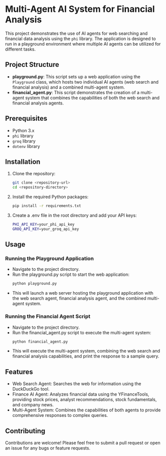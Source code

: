 # Multi-Agent AI System for Financial Analysis
This project demonstrates the use of AI agents for web searching and financial data analysis using the `phi` library. The application is designed to run in a playground environment where multiple AI agents can be utilized for different tasks.

## Project Structure
- **playground.py**: This script sets up a web application using the `Playground` class, which hosts two individual AI agents (web search and financial analysis) and a combined multi-agent system.
- **financial_agent.py**: This script demonstrates the creation of a multi-agent system that combines the capabilities of both the web search and financial analysis agents.

## Prerequisites
- Python 3.x
- `phi` library
- `groq` library
- `dotenv` library

## Installation
1. Clone the repository:
   ```bash
   git clone <repository-url>
   cd <repository-directory>
2. Install the required Python packages:
   ```bash
   pip install -r requirements.txt
4. Create a .env file in the root directory and add your API keys:
   ```bash
   PHI_API_KEY=your_phi_api_key
   GROQ_API_KEY=your_groq_api_key

## Usage
### Running the Playground Application
- Navigate to the project directory.
- Run the playground.py script to start the web application:
  ```bash
  python playground.py
- This will launch a web server hosting the playground application with the web search agent, financial analysis agent, and the combined multi-agent system.

### Running the Financial Agent Script
- Navigate to the project directory.
- Run the financial_agent.py script to execute the multi-agent system:
  ```bash
  python financial_agent.py
- This will execute the multi-agent system, combining the web search and financial analysis capabilities, and print the response to a sample query.

## Features
- Web Search Agent: Searches the web for information using the DuckDuckGo tool.
- Finance AI Agent: Analyzes financial data using the YFinanceTools, providing stock prices, analyst recommendations, stock fundamentals, and company news.
- Multi-Agent System: Combines the capabilities of both agents to provide comprehensive responses to complex queries.

## Contributing
Contributions are welcome! Please feel free to submit a pull request or open an issue for any bugs or feature requests.
